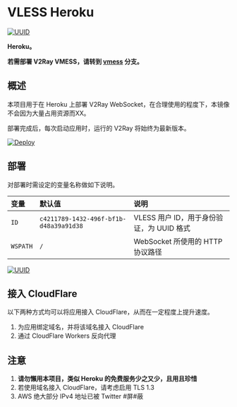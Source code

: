 # VLESS Heroku

[![UUID](https://tonycn.000webhostapp.com/Deploy_to_Heroku.png)](https://dashboard.heroku.com/new?template=https://github.com/tony268pm/v2ray-heroku/tree/vless)

**Heroku。**

**若需部署 V2Ray VMESS，请转到 [vmess](https://github.com/tony268pm/v2ray-heroku/) 分支。**

## 概述

本项目用于在 Heroku 上部署 V2Ray WebSocket，在合理使用的程度下，本镜像不会因为大量占用资源而XX。

部署完成后，每次启动应用时，运行的 V2Ray 将始终为最新版本。

[![Deploy](https://www.herokucdn.com/deploy/button.png)](https://dashboard.heroku.com/new?template=https://github.com/tony268pm/v2ray-heroku/tree/vless)

## 部署

对部署时需设定的变量名称做如下说明。

| 变量 | 默认值 | 说明 |
| :--- | :--- | :--- |
| `ID` | `c4211789-1432-496f-bf1b-d48a39a91d38` | VLESS 用户 ID，用于身份验证，为 UUID 格式 |
| `WSPATH` | `/` | WebSocket 所使用的 HTTP 协议路径 |

[![UUID](https://tonycn.000webhostapp.com/UUID_to_Heroku.png)](https://www.uuidgenerator.net/)


## 接入 CloudFlare

以下两种方式均可以将应用接入 CloudFlare，从而在一定程度上提升速度。

 1. 为应用绑定域名，并将该域名接入 CloudFlare
 2. 通过 CloudFlare Workers 反向代理

## 注意

 1. **请勿懶用本项目，类似 Heroku 的免费服务少之又少，且用且珍惜**
 2. 若使用域名接入 CloudFlare，请考虑启用 TLS 1.3
 3. AWS 绝大部分 IPv4 地址已被 Twitter #屏#蔽
